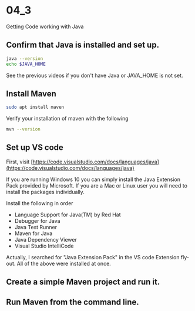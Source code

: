 # 04_3
 Getting Code working with Java

## Confirm that Java is installed and set up.

```bash
java --version
echo $JAVA_HOME
```

See the previous videos if you don't have Java or JAVA_HOME is not set.

## Install Maven

```bash
sudo apt install maven
```

Verify your installation of maven with the following

```bash
mvn --version
```

## Set up VS code

First, visit [https://code.visualstudio.com/docs/languages/java](https://code.visualstudio.com/docs/languages/java)

If you are running Windows 10 you can simply install the Java Extension Pack provided by Microsoft.  If you are a Mac or Linux user you will need to install the packages individually.

Install the following in order

*    Language Support for Java(TM) by Red Hat
*    Debugger for Java
*    Java Test Runner
*    Maven for Java
*    Java Dependency Viewer
*    Visual Studio IntelliCode

Actually, I searched for "Java Extension Pack" in the VS code Extension fly-out.  All of the above were installed at once.

## Create a simple Maven project and run it.

## Run Maven from the command line.
